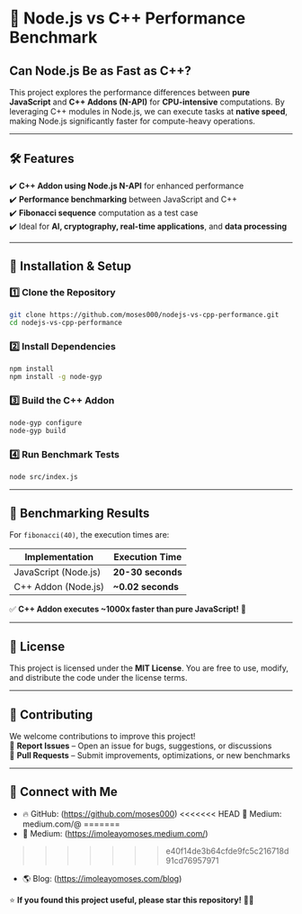 # 🚀 Node.js vs C++ Performance Benchmark  
## **Can Node.js Be as Fast as C++?**  

This project explores the performance differences between **pure JavaScript** and **C++ Addons (N-API)** for **CPU-intensive** computations. By leveraging C++ modules in Node.js, we can execute tasks at **native speed**, making Node.js significantly faster for compute-heavy operations.

---

## **🛠 Features**  
✔️ **C++ Addon using Node.js N-API** for enhanced performance  
✔️ **Performance benchmarking** between JavaScript and C++  
✔️ **Fibonacci sequence** computation as a test case  
✔️ Ideal for **AI, cryptography, real-time applications**, and **data processing**  

---

## **📌 Installation & Setup**  

### **1️⃣ Clone the Repository**  
```sh
git clone https://github.com/moses000/nodejs-vs-cpp-performance.git
cd nodejs-vs-cpp-performance
```

### **2️⃣ Install Dependencies**  
```sh
npm install
npm install -g node-gyp
```

### **3️⃣ Build the C++ Addon**  
```sh
node-gyp configure
node-gyp build
```

### **4️⃣ Run Benchmark Tests**  
```sh
node src/index.js
```

---

## **🚀 Benchmarking Results**  

For `fibonacci(40)`, the execution times are:  

| Implementation  | Execution Time  |
|----------------|----------------|
| JavaScript (Node.js) | **20-30 seconds** |
| C++ Addon (Node.js) | **~0.02 seconds** |

✅ **C++ Addon executes ~1000x faster than pure JavaScript!** 🚀  

---

## **📜 License**  
This project is licensed under the **MIT License**. You are free to use, modify, and distribute the code under the license terms.  

---

## **📩 Contributing**  
We welcome contributions to improve this project!  
🔹 **Report Issues** – Open an issue for bugs, suggestions, or discussions  
🔹 **Pull Requests** – Submit improvements, optimizations, or new benchmarks  

---

## **🔗 Connect with Me**  
- 🔥 GitHub: (https://github.com/moses000)
<<<<<<< HEAD
📝 Medium: medium.com/@ 
=======
- 📝 Medium: (https://imoleayomoses.medium.com/) 
>>>>>>> e40f14de3b64cfde9fc5c216718d91cd76957971
- 🌎 Blog: (https://imoleayomoses.com/blog)  

⭐ **If you found this project useful, please star this repository!** 🚀🔥  
